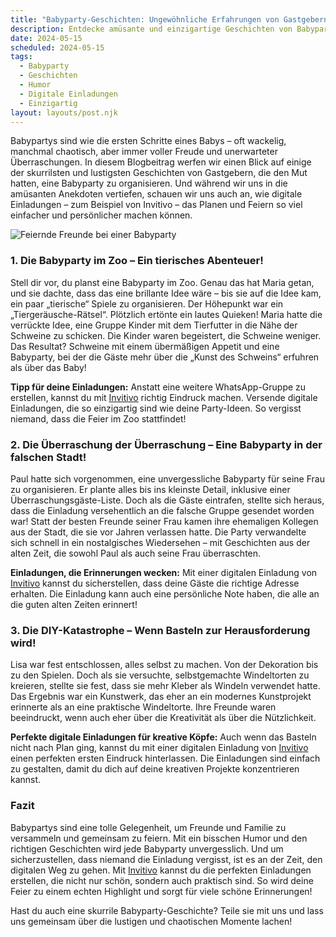 ```yaml
---
title: "Babyparty-Geschichten: Ungewöhnliche Erfahrungen von Gastgebern, die zum Schmunzeln einladen"
description: Entdecke amüsante und einzigartige Geschichten von Babyparty-Organisatoren, die das Feiern mit digitalen Einladungen auf ein neues Level heben.
date: 2024-05-15
scheduled: 2024-05-15
tags:
  - Babyparty
  - Geschichten
  - Humor
  - Digitale Einladungen
  - Einzigartig
layout: layouts/post.njk
---
```


Babypartys sind wie die ersten Schritte eines Babys – oft wackelig, manchmal chaotisch, aber immer voller Freude und unerwarteter Überraschungen. In diesem Blogbeitrag werfen wir einen Blick auf einige der skurrilsten und lustigsten Geschichten von Gastgebern, die den Mut hatten, eine Babyparty zu organisieren. Und während wir uns in die amüsanten Anekdoten vertiefen, schauen wir uns auch an, wie digitale Einladungen – zum Beispiel von Invitivo – das Planen und Feiern so viel einfacher und persönlicher machen können.

![Feiernde Freunde bei einer Babyparty](/img/babyparty-friends.webp)

### 1. **Die Babyparty im Zoo – Ein tierisches Abenteuer!**

Stell dir vor, du planst eine Babyparty im Zoo. Genau das hat Maria getan, und sie dachte, dass das eine brillante Idee wäre – bis sie auf die Idee kam, ein paar „tierische“ Spiele zu organisieren. Der Höhepunkt war ein „Tiergeräusche-Rätsel“. Plötzlich ertönte ein lautes Quieken! Maria hatte die verrückte Idee, eine Gruppe Kinder mit dem Tierfutter in die Nähe der Schweine zu schicken. Die Kinder waren begeistert, die Schweine weniger. Das Resultat? Schweine mit einem übermäßigen Appetit und eine Babyparty, bei der die Gäste mehr über die „Kunst des Schweins“ erfuhren als über das Baby!

**Tipp für deine Einladungen:** Anstatt eine weitere WhatsApp-Gruppe zu erstellen, kannst du mit [Invitivo](https://invitivo.com/create) richtig Eindruck machen. Versende digitale Einladungen, die so einzigartig sind wie deine Party-Ideen. So vergisst niemand, dass die Feier im Zoo stattfindet!

### 2. **Die Überraschung der Überraschung – Eine Babyparty in der falschen Stadt!**

Paul hatte sich vorgenommen, eine unvergessliche Babyparty für seine Frau zu organisieren. Er plante alles bis ins kleinste Detail, inklusive einer Überraschungsgäste-Liste. Doch als die Gäste eintrafen, stellte sich heraus, dass die Einladung versehentlich an die falsche Gruppe gesendet worden war! Statt der besten Freunde seiner Frau kamen ihre ehemaligen Kollegen aus der Stadt, die sie vor Jahren verlassen hatte. Die Party verwandelte sich schnell in ein nostalgisches Wiedersehen – mit Geschichten aus der alten Zeit, die sowohl Paul als auch seine Frau überraschten. 

**Einladungen, die Erinnerungen wecken:** Mit einer digitalen Einladung von [Invitivo](https://invitivo.com/) kannst du sicherstellen, dass deine Gäste die richtige Adresse erhalten. Die Einladung kann auch eine persönliche Note haben, die alle an die guten alten Zeiten erinnert!

### 3. **Die DIY-Katastrophe – Wenn Basteln zur Herausforderung wird!**

Lisa war fest entschlossen, alles selbst zu machen. Von der Dekoration bis zu den Spielen. Doch als sie versuchte, selbstgemachte Windeltorten zu kreieren, stellte sie fest, dass sie mehr Kleber als Windeln verwendet hatte. Das Ergebnis war ein Kunstwerk, das eher an ein modernes Kunstprojekt erinnerte als an eine praktische Windeltorte. Ihre Freunde waren beeindruckt, wenn auch eher über die Kreativität als über die Nützlichkeit.

**Perfekte digitale Einladungen für kreative Köpfe:** Auch wenn das Basteln nicht nach Plan ging, kannst du mit einer digitalen Einladung von [Invitivo](https://invitivo.com/) einen perfekten ersten Eindruck hinterlassen. Die Einladungen sind einfach zu gestalten, damit du dich auf deine kreativen Projekte konzentrieren kannst.

### **Fazit**

Babypartys sind eine tolle Gelegenheit, um Freunde und Familie zu versammeln und gemeinsam zu feiern. Mit ein bisschen Humor und den richtigen Geschichten wird jede Babyparty unvergesslich. Und um sicherzustellen, dass niemand die Einladung vergisst, ist es an der Zeit, den digitalen Weg zu gehen. Mit [Invitivo](https://invitivo.com) kannst du die perfekten Einladungen erstellen, die nicht nur schön, sondern auch praktisch sind. So wird deine Feier zu einem echten Highlight und sorgt für viele schöne Erinnerungen!

Hast du auch eine skurrile Babyparty-Geschichte? Teile sie mit uns und lass uns gemeinsam über die lustigen und chaotischen Momente lachen!
